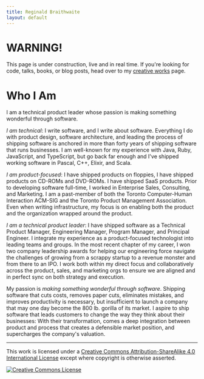```yaml
---
title: Reginald Braithwaite
layout: default
---
```


# WARNING!

This page is under construction, live and in real time. If you're looking for code, talks, books, or blog posts, head over to my [creative works](/creative-works.html) page.

# Who I Am

I am a technical product leader whose passion is making something wonderful through software.

_I am technical_: I write software, and I write about software. Everything I do with product design, software architecture, and leading the process of shipping software is anchored in more than forty years of shipping software that runs businesses. I am well-known for my experience with Java, Ruby, JavaScript, and TypeScript, but go back far enough and I've shipped working software in Pascal, C++, Elixir, and Scala.

_I am product-focused_: I have shipped products on floppies, I have shipped products on CD-ROMs and DVD-ROMs. I have shipped SaaS products. Prior to developing software full-time, I worked in Enterprise Sales, Consulting, and Marketing. I am a past-member of both the Toronto Computer-Human Interaction ACM-SIG and the Toronto Product Management Association. Even when writing infrastructure, my focus is on enabling both the product and the organization wrapped around the product. 

_I am a technical product leader_: I have shipped software as a Technical Product Manager, Engineering Manager, Program Manager, and Principal Engineer. I integrate my experience as a product-focused technologist into leading teams and groups. In the most recent chapter of my career, I won two company leadership awards for helping our engineering force navigate the challenges of growing from a scrappy startup to a revenue monster and from there to an IPO. I work both within my direct focus and collaboratively across the product, sales, and marketing orgs to ensure we are aligned and in perfect sync on both strategy and execution.

My passion is _making something wonderful through software_. Shipping software that cuts costs, removes paper cuts, eliminates mistakes, and improves productivity is necessary, but insufficient to launch a company that may one day become the 800 lb. gorilla of its market. I aspire to ship software that leads customers to change the way they think about their businesses: With their transformation, comes a deep integration between product and process that creates a defensible market position, and supercharges the company's valuation.

---

This work is licensed under a <a rel="license" href="http://creativecommons.org/licenses/by-sa/4.0/">Creative Commons Attribution-ShareAlike 4.0 International License</a> except where copyright is otherwise asserted.

<a rel="license" href="http://creativecommons.org/licenses/by-sa/4.0/"><img alt="Creative Commons License" style="border-width:0" src="http://i.creativecommons.org/l/by-sa/4.0/80x15.png" /></a>
